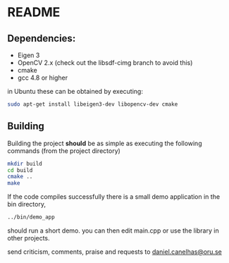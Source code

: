# README

## Dependencies:

* Eigen 3
* OpenCV 2.x (check out the libsdf-cimg branch to avoid this)
* cmake 
* gcc 4.8 or higher

in Ubuntu these can be obtained by executing:
```bash
sudo apt-get install libeigen3-dev libopencv-dev cmake
```

## Building
Building the project **should** be as simple as executing the following commands (from the project directory)
```bash
mkdir build
cd build
cmake ..
make
```

If the code compiles successfully there is a small demo application in the bin directory, 
```bash
../bin/demo_app
```
should run a short demo. you can then edit main.cpp or use the library in other projects. 

send criticism, comments, praise and requests to daniel.canelhas@oru.se
